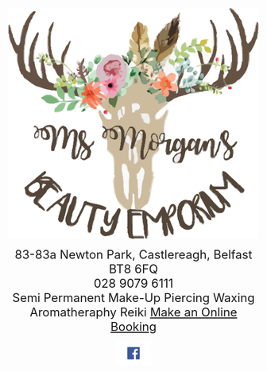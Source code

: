 <div>
  <p align="center"> 
    <img src="logo.png">
  </p>

  <p align="center"> 
    <font size="5">
      83-83a Newton Park, Castlereagh, Belfast BT8 6FQ <br>
      028 9079 6111<br>
      Semi Permanent Make-Up  Piercing  Waxing  Aromatheraphy   Reiki  
      <a href="https://msmorgansbeautyemporium.as.me">Make an Online Booking</a><br>
    </font>
  </p>

  <p align="center">
    <a href="https://www.facebook.com/msmorgansbeautyemporium">
    <img src="fb.png" alt="FaceBook" height="50" width="70">
    </a>
   </p>
 </div>
 
  
  

